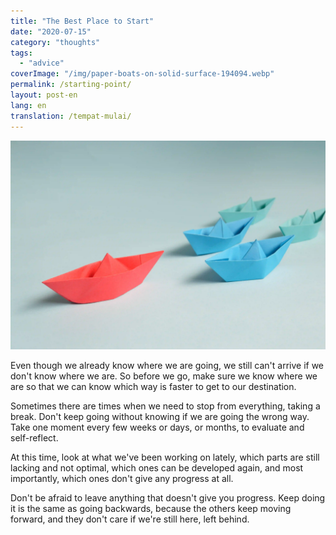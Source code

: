 ```yaml
---
title: "The Best Place to Start"
date: "2020-07-15"
category: "thoughts"
tags:
  - "advice"
coverImage: "/img/paper-boats-on-solid-surface-194094.webp"
permalink: /starting-point/
layout: post-en
lang: en
translation: /tempat-mulai/
---
```


![](/img/paper-boats-on-solid-surface-194094.webp)

Even though we already know where we are going, we still can't arrive if we don't know where we are. So before we go, make sure we know where we are so that we can know which way is faster to get to our destination.

Sometimes there are times when we need to stop from everything, taking a break. Don't keep going without knowing if we are going the wrong way. Take one moment every few weeks or days, or months, to evaluate and self-reflect.

At this time, look at what we've been working on lately, which parts are still lacking and not optimal, which ones can be developed again, and most importantly, which ones don't give any progress at all.

Don't be afraid to leave anything that doesn't give you progress. Keep doing it is the same as going backwards, because the others keep moving forward, and they don't care if we're still here, left behind.

